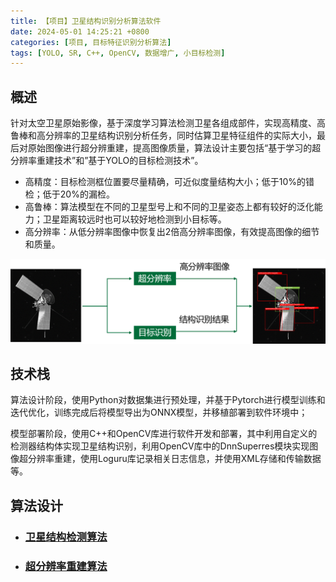 ```yaml
---
title: 【项目】卫星结构识别分析算法软件
date: 2024-05-01 14:25:21 +0800
categories: [项目, 目标特征识别分析算法]
tags: [YOLO, SR, C++, OpenCV, 数据增广, 小目标检测]
---
```

## 概述
针对太空卫星原始影像，基于深度学习算法检测卫星各组成部件，实现高精度、高鲁棒和高分辨率的卫星结构识别分析任务，同时估算卫星特征组件的实际大小，最后对原始图像进行超分辨重建，提高图像质量，算法设计主要包括“基于学习的超分辨率重建技术”和”基于YOLO的目标检测技术”。
- 高精度：目标检测框位置要尽量精确，可近似度量结构大小；低于10%的错检；低于20%的漏检。
- 高鲁棒：算法模型在不同的卫星型号上和不同的卫星姿态上都有较好的泛化能力；卫星距离较远时也可以较好地检测到小目标等。
- 高分辨率：从低分辨率图像中恢复出2倍高分辨率图像，有效提高图像的细节和质量。

![项目主要任务概图](assets\images\project-satellite-object-detection\tasks.png)

## 技术栈
算法设计阶段，使用Python对数据集进行预处理，并基于Pytorch进行模型训练和迭代优化，训练完成后将模型导出为ONNX模型，并移植部署到软件环境中；

模型部署阶段，使用C++和OpenCV库进行软件开发和部署，其中利用自定义的检测器结构体实现卫星结构识别，利用OpenCV库中的DnnSuperres模块实现图像超分辨率重建，使用Loguru库记录相关日志信息，并使用XML存储和传输数据等。

## 算法设计
- ### [卫星结构检测算法](/posts/project-satellite-object-detection-yolo/)
- ### [超分辨率重建算法](/posts/project-satellite-object-detection-sr/)